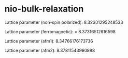 # nio-bulk-relaxation

Lattice parameter (non-spin polarized): 8.32301295248533

Lattice parameter (ferromagnetic): = 8.37316512616598

Lattice parameter (afm1): 8.34766176173736

Lattice parameter (afm2): 8.37811543990988
